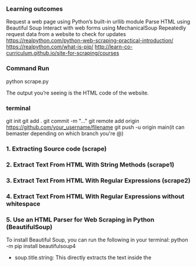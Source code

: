 ### Learning outcomes
Request a web page using Python’s built-in urllib module
Parse HTML using Beautiful Soup
Interact with web forms using MechanicalSoup
Repeatedly request data from a website to check for updates
https://realpython.com/python-web-scraping-practical-introduction/ 
https://realpython.com/what-is-pip/
http://learn-co-curriculum.github.io/site-for-scraping/courses

### Command Run
python scrape.py

The output you’re seeing is the HTML code of the website.

### terminal
git init
git add .
git commit -m "..."
git remote add origin https://github.com/your_username/filename
git push -u origin main(it can bemaster depending on which branch you're @)

### 1. Extracting Source code (scrape)
### 2. Extract Text From HTML With String Methods (scrape1)
### 3. Extract Text From HTML With Regular Expressions (scrape2)
### 4. Extract Text From HTML With Regular Expressions without whitespace
### 5. Use an HTML Parser for Web Scraping in Python (BeautifulSoup)
To install Beautiful Soup, you can run the following in your terminal:
 python -m pip install beautifulsoup4
 - soup.title.string: This directly extracts the text inside the <title> tag. - BeautifulSoup automatically removes the HTML tags.
 - You can extract other elements from the HTML with ease by using various BeautifulSoup methods (find, find_all, etc.).
 ### 6. Interact With HTML Forms (MechanicalSoup)
Always install inside your virtual environment when working on a specific project, so that dependencies are isolated from your global Python environment.

python -m venv venv\
venv\Scripts\activate.bat - optional
python -m pip install MechanicalSoup (You can install in the Virtual Env (venv)).

# Python has the built-in venv module for creating virtual environments. 
The parentheses (()) surrounding your venv name indicate that you successfully activated the virtual environment. 
eg... 
(venv) PS>  pip3 --version
(venv) PS>  pip --version

### 7. Interact With Websites in Real Time
